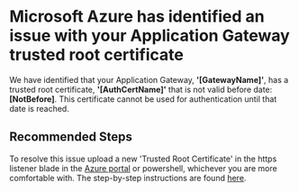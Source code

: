 <properties
pageTitle="The Application Gateway certificate is not yet valid."
description="The Application Gateway certificate is not yet valid."
infoBubbleText="Issues with your Application Gateway were detected. See details on the right."
service="microsoft.network"
resource="ApplicationGateway"
authors="absha"
ms.author="absha"
displayOrder="10"
articleId="AppGwTrustedRootCertificateNotYetValidInsight2"
diagnosticScenario="AppGwTrustedRootCertificateNotYetValidInsight"
selfHelpType="Diagnostics"
supportTopicIds="32436964,32436960,32582828,32582829,32582830,32582825,32582826,32582827,32582831,32582832,32436961,32573483,32582834,32436962,32565734,32565735,32565736,32582833"
resourceTags="windows"
productPesIds="15922"
cloudEnvironments="Public, Fairfax, usnat, ussec"
	ownershipId="CloudNet_AzureApplicationGateway"
/>
# Microsoft Azure has identified an issue with your Application Gateway trusted root certificate
<!--issueDescription-->
We have identified that your Application Gateway, **'<!--$Gatewayname-->[GatewayName]<!--/$Gatewayname-->'**, has a trusted root certificate, **'<!--$AuthCertificate-->[AuthCertName]<!--/$AuthCertificate-->'** that is not valid before date: **<!--$Timestamp-->[NotBefore]<!--/$Timestamp-->**.  This certificate cannot be used for authentication until that date is reached.
<!--/issueDescription-->

## **Recommended Steps**

To resolve this issue upload a new 'Trusted Root Certificate' in the https listener blade in the [Azure portal](https://portal.azure.com) or powershell, whichever you are more comfortable with. The step-by-step instructions are found [here](https://docs.microsoft.com/azure/application-gateway/renew-certificates).

